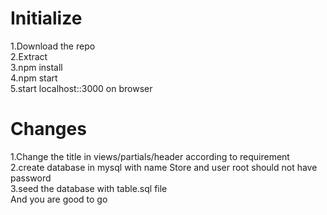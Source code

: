 # Initialize
1.Download the repo<br>
2.Extract<br>
3.npm install<br>
4.npm start<br>
5.start localhost::3000 on browser<br>

# Changes
1.Change the title in views/partials/header according to requirement<br>
2.create database in mysql with name Store and user root should not have password<br>
3.seed the database with table.sql file<br>
And you are good to go
